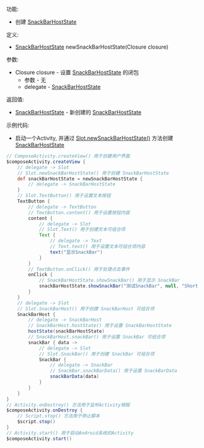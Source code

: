 功能:

+ 创建 [SnackBarHostState](/API/UI/Compose/State/SnackBarHostState/README.md)

定义:

+ [SnackBarHostState](/API/UI/Compose/State/SnackBarHostState/README.md) newSnackBarHostState(Closure
  closure)

参数:

+ Closure closure - 设置 [SnackBarHostState](/API/UI/Compose/State/SnackBarHostState/README.md) 的闭包
    + 参数 - 无
    + delegate - [SnackBarHostState](/API/UI/Compose/State/SnackBarHostState/README.md)

返回值:

+ [SnackBarHostState](/API/UI/Compose/State/SnackBarHostState/README.md) -
  新创建的 [SnackBarHostState](/API/UI/Compose/State/SnackBarHostState/README.md)

示例代码:

+ 启动一个Activity, 并通过 [Slot.newSnackBarHostState()](/API/UI/Compose/Slot/Slot/README.md?id=newSnackBarHostState)
  方法创建 [SnackBarHostState](/API/UI/Compose/State/SnackBarHostState/README.md)

```groovy
// ComposeActivity.createView() 用于创建用户界面
$composeActivity.createView {
    // delegate -> Slot
    // Slot.newSnackBarHostState() 用于创建 SnackBarHostState
    def snackBarHostState = newSnackBarHostState {
        // delegate -> SnackBarHostState
    }
    // Slot.TextButton() 用于设置文本按钮
    TextButton {
        // delegate -> TextButton
        // TextButton.content() 用于设置按钮内容
        content {
            // delegate -> Slot
            // Slot.Text() 用于创建文本可组合项
            Text {
                // delegate -> Text
                // Text.text() 用于设置文本可组合项内容
                text("显示SnackBar")
            }
        }
        // TextButton.onClick() 用于处理点击事件
        onClick {
            // SnackBarHostState.showSnackBar() 用于显示 SnackBar
            snackBarHostState.showSnackBar("测试SnackBar", null, "Short")
        }
    }
    // delegate -> Slot
    // Slot.SnackBarHost() 用于创建 SnackBarHost 可组合项
    SnackBarHost {
        // delegate -> SnackBarHost
        // SnackBarHost.hostState() 用于设置 SnackBarHostState
        hostState(snackBarHostState)
        // SnackBarHost.snackBar() 用于设置 SnackBar 可组合项
        snackBar { data ->
            // delegate -> Slot
            // Slot.SnackBar() 用于创建 SnackBar 可组合项
            SnackBar {
                // delegate -> SnackBar
                // SnackBar.snackBarData() 用于设置 SnackBarData
                snackBarData(data)
            }
        }
    }
}
// Activity.onDestroy() 方法用于监听Activity销毁
$composeActivity.onDestroy {
    // Script.stop() 方法用于停止脚本
    $script.stop()
}
// Activity.start() 用于启动Android系统的Activity
$composeActivity.start()
```